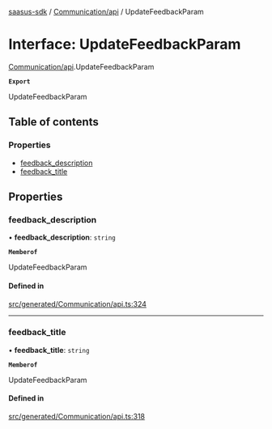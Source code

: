 [saasus-sdk](../README.md) / [Communication/api](../modules/Communication_api.md) / UpdateFeedbackParam

# Interface: UpdateFeedbackParam

[Communication/api](../modules/Communication_api.md).UpdateFeedbackParam

**`Export`**

UpdateFeedbackParam

## Table of contents

### Properties

- [feedback\_description](Communication_api.UpdateFeedbackParam.md#feedback_description)
- [feedback\_title](Communication_api.UpdateFeedbackParam.md#feedback_title)

## Properties

### feedback\_description

• **feedback\_description**: `string`

**`Memberof`**

UpdateFeedbackParam

#### Defined in

[src/generated/Communication/api.ts:324](https://github.com/saasus-platform/saasus-sdk-javascript/blob/09ef427/src/generated/Communication/api.ts#L324)

___

### feedback\_title

• **feedback\_title**: `string`

**`Memberof`**

UpdateFeedbackParam

#### Defined in

[src/generated/Communication/api.ts:318](https://github.com/saasus-platform/saasus-sdk-javascript/blob/09ef427/src/generated/Communication/api.ts#L318)
